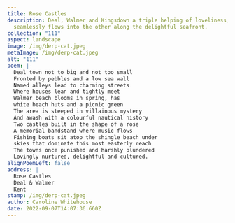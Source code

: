 ```yaml
---
title: Rose Castles
description: Deal, Walmer and Kingsdown a triple helping of loveliness, one
  seamlessly flows into the other along the delightful seafront.
collection: "111"
aspect: landscape
image: /img/derp-cat.jpeg
metaImage: /img/derp-cat.jpeg
alt: "111"
poem: |-
  Deal town not to big and not too small
  Fronted by pebbles and a low sea wall
  Named alleys lead to charming streets 
  Where houses lean and tightly meet
  Walmer beach blooms in spring, has 
  white beach huts and a picnic green
  The area is steeped in villainous mystery 
  And awash with a colourful nautical history
  Two castles built in the shape of a rose 
  A memorial bandstand where music flows
  Fishing boats sit atop the shingle beach under
  skies that dominate this most easterly reach
  The towns once punished and harshly plundered
  Lovingly nurtured, delightful and cultured.
alignPoemLeft: false
address: |
  Rose Castles
  Deal & Walmer
  Kent
stamp: /img/derp-cat.jpeg
author: Caroline Whitehouse
date: 2022-09-07T14:07:36.660Z
---
```

